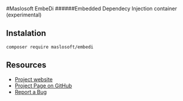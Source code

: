 #Maslosoft EmbeDi
######Embedded Dependecy Injection container (experimental)

## Instalation

	composer require maslosoft/embedi

## Resources

 * [Project website](http://maslosoft.com/en/embedi/)
 * [Project Page on GitHub](https://github.com/Maslosoft/EmbeDi)
 * [Report a Bug](https://github.com/Maslosoft/EmbeDi/issues)